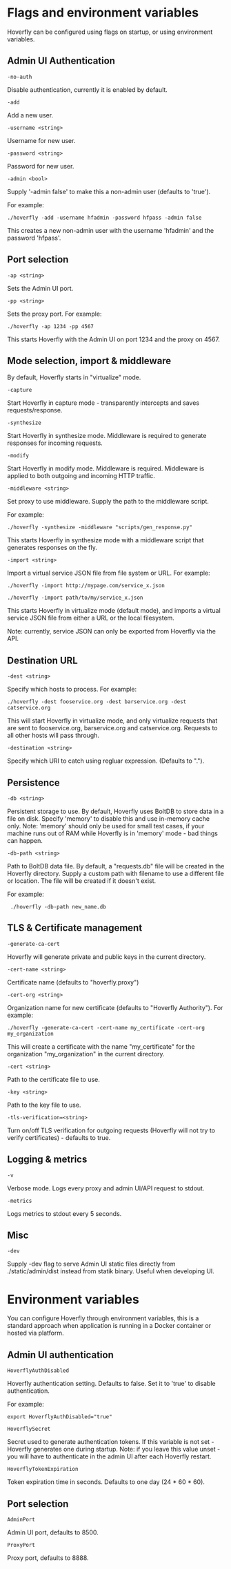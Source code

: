 # Flags and environment variables

Hoverfly can be configured using flags on startup, or using environment variables.

## Admin UI Authentication

    -no-auth

Disable authentication, currently it is enabled by default.

    -add

Add a new user.

    -username <string>

Username for new user.

    -password <string>

Password for new user.

    -admin <bool>

Supply '-admin false' to make this a non-admin user (defaults to 'true').

For example:

    ./hoverfly -add -username hfadmin -password hfpass -admin false   	

This creates a new non-admin user with the username 'hfadmin' and the password 'hfpass'.

## Port selection

    -ap <string>

Sets the Admin UI port.

    -pp <string>

Sets the proxy port. For example:

    ./hoverfly -ap 1234 -pp 4567         

This starts Hoverfly with the Admin UI on port 1234 and the proxy on 4567.    	

## Mode selection, import & middleware

By default, Hoverfly starts in "virtualize" mode.

    -capture

Start Hoverfly in capture mode - transparently intercepts and saves requests/response.

    -synthesize

Start Hoverfly in synthesize mode. Middleware is required to generate responses for incoming requests.

    -modify

Start Hoverfly in modify mode. Middleware is required. Middleware is applied to both outgoing and incoming HTTP traffic.

    -middleware <string>

Set proxy to use middleware. Supply the path to the middleware script.

For example:

    ./hoverfly -synthesize -middleware "scripts/gen_response.py"

This starts Hoverfly in synthesize mode with a middleware script that generates responses on the fly.

    -import <string>

Import a virtual service JSON file from file system or URL. For example:

    ./hoverfly -import http://mypage.com/service_x.json

    ./hoverfly -import path/to/my/service_x.json      

This starts Hoverfly in virtualize mode (default mode), and imports a virtual service JSON file from either a URL or the local filesystem.

Note: currently, service JSON can only be exported from Hoverfly via the API.  

## Destination URL

    -dest <string>

Specify which hosts to process. For example:

    ./hoverfly -dest fooservice.org -dest barservice.org -dest catservice.org

This will start Hoverfly in virtualize mode, and only virtualize requests that are sent to fooservice.org, barservice.org and catservice.org. Requests to all other hosts will pass through.

    -destination <string>

Specify which URI to catch using regluar expression. (Defaults to ".").   

## Persistence

    -db <string>

Persistent storage to use. By default, Hoverfly uses BoltDB to store data in a file on disk. Specify 'memory'
to disable this and use in-memory cache only. 
Note: 'memory' should only be used for small test cases, if your machine runs out of RAM while Hoverfly is in 'memory' mode - 
bad things can happen.

    -db-path <string>

Path to BoltDB data file. By default, a "requests.db" file will be created in the Hoverfly directory. 
Supply a custom path with filename to use a different file or location. The file will be created if it doesn't exist.

For example:

	 ./hoverfly -db-path new_name.db

## TLS & Certificate management

    -generate-ca-cert

Hoverfly will generate private and public keys in the current directory.

    -cert-name <string>

Certificate name (defaults to "hoverfly.proxy")

    -cert-org <string>

Organization name for new certificate (defaults to "Hoverfly Authority"). For example:

    ./hoverfly -generate-ca-cert -cert-name my_certificate -cert-org my_organization

This will create a certificate with the name "my_certificate" for the organization "my_organization" in the current directory.

    -cert <string>

Path to the certificate file to use.

    -key <string>

Path to the key file to use.  

    -tls-verification=<string>

Turn on/off TLS verification for outgoing requests (Hoverfly will not try to verify certificates) - defaults to true.	      

## Logging & metrics

    -v

Verbose mode. Logs every proxy and admin UI/API request to stdout.

    -metrics

Logs metrics to stdout every 5 seconds.


## Misc

    -dev

Supply -dev flag to serve Admin UI static files directly from ./static/admin/dist instead from statik binary. Useful when 
developing UI.

# Environment variables

You can configure Hoverfly through environment variables, this is a standard approach when application is running in a 
Docker container or hosted via platform. 

## Admin UI authentication

    HoverflyAuthDisabled  
    
Hoverfly authentication setting. Defaults to false. Set it to 'true' to disable authentication.
    
For example:
    
    export HoverflyAuthDisabled="true"
    
    HoverflySecret
    
Secret used to generate authentication tokens. If this variable is not set - Hoverfly generates one during startup.
Note: if you leave this value unset - you will have to authenticate in the admin UI after each Hoverfly restart.

    HoverflyTokenExpiration
    
Token expiration time in seconds. Defaults to one day (24 * 60 * 60).
 
## Port selection 

    AdminPort
    
Admin UI port, defaults to 8500.
    
    ProxyPort
    
Proxy port, defaults to 8888.
    
    